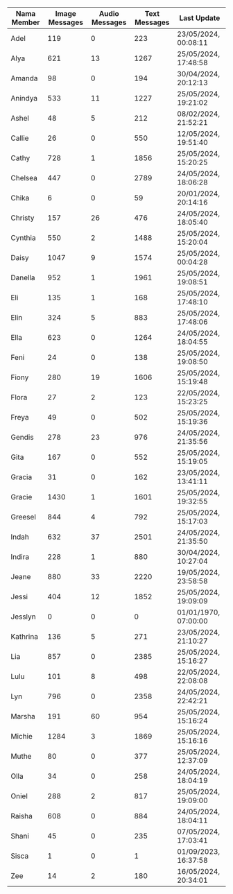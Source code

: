 | Nama Member | Image Messages | Audio Messages | Text Messages | Last Update |
| ------ | -------------- | -------------- | ------------- | ------------ |
| Adel | 119 | 0 | 223 | 23/05/2024, 00:08:11 |
| Alya | 621 | 13 | 1267 | 25/05/2024, 17:48:58 |
| Amanda | 98 | 0 | 194 | 30/04/2024, 20:12:13 |
| Anindya | 533 | 11 | 1227 | 25/05/2024, 19:21:02 |
| Ashel | 48 | 5 | 212 | 08/02/2024, 21:52:21 |
| Callie | 26 | 0 | 550 | 12/05/2024, 19:51:40 |
| Cathy | 728 | 1 | 1856 | 25/05/2024, 15:20:25 |
| Chelsea | 447 | 0 | 2789 | 24/05/2024, 18:06:28 |
| Chika | 6 | 0 | 59 | 20/01/2024, 20:14:16 |
| Christy | 157 | 26 | 476 | 24/05/2024, 18:05:40 |
| Cynthia | 550 | 2 | 1488 | 25/05/2024, 15:20:04 |
| Daisy | 1047 | 9 | 1574 | 25/05/2024, 00:04:28 |
| Danella | 952 | 1 | 1961 | 25/05/2024, 19:08:51 |
| Eli | 135 | 1 | 168 | 25/05/2024, 17:48:10 |
| Elin | 324 | 5 | 883 | 25/05/2024, 17:48:06 |
| Ella | 623 | 0 | 1264 | 24/05/2024, 18:04:55 |
| Feni | 24 | 0 | 138 | 25/05/2024, 19:08:50 |
| Fiony | 280 | 19 | 1606 | 25/05/2024, 15:19:48 |
| Flora | 27 | 2 | 123 | 22/05/2024, 15:23:25 |
| Freya | 49 | 0 | 502 | 25/05/2024, 15:19:36 |
| Gendis | 278 | 23 | 976 | 24/05/2024, 21:35:56 |
| Gita | 167 | 0 | 552 | 25/05/2024, 15:19:05 |
| Gracia | 31 | 0 | 162 | 23/05/2024, 13:41:11 |
| Gracie | 1430 | 1 | 1601 | 25/05/2024, 19:32:55 |
| Greesel | 844 | 4 | 792 | 25/05/2024, 15:17:03 |
| Indah | 632 | 37 | 2501 | 24/05/2024, 21:35:50 |
| Indira | 228 | 1 | 880 | 30/04/2024, 10:27:04 |
| Jeane | 880 | 33 | 2220 | 19/05/2024, 23:58:58 |
| Jessi | 404 | 12 | 1852 | 25/05/2024, 19:09:09 |
| Jesslyn | 0 | 0 | 0 | 01/01/1970, 07:00:00 |
| Kathrina | 136 | 5 | 271 | 23/05/2024, 21:10:27 |
| Lia | 857 | 0 | 2385 | 25/05/2024, 15:16:27 |
| Lulu | 101 | 8 | 498 | 22/05/2024, 22:08:08 |
| Lyn | 796 | 0 | 2358 | 24/05/2024, 22:42:21 |
| Marsha | 191 | 60 | 954 | 25/05/2024, 15:16:24 |
| Michie | 1284 | 3 | 1869 | 25/05/2024, 15:16:16 |
| Muthe | 80 | 0 | 377 | 25/05/2024, 12:37:09 |
| Olla | 34 | 0 | 258 | 24/05/2024, 18:04:19 |
| Oniel | 288 | 2 | 817 | 25/05/2024, 19:09:00 |
| Raisha | 608 | 0 | 884 | 24/05/2024, 18:04:11 |
| Shani | 45 | 0 | 235 | 07/05/2024, 17:03:41 |
| Sisca | 1 | 0 | 1 | 01/09/2023, 16:37:58 |
| Zee | 14 | 2 | 180 | 16/05/2024, 20:34:01 |
